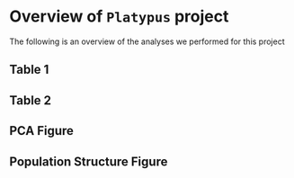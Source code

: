 # Overview of `Platypus` project
The following is an overview of the analyses we performed for this project

## Table 1

## Table 2

## PCA Figure

## Population Structure Figure

